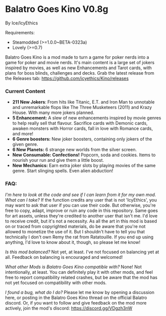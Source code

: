 # Balatro Goes Kino V0.8g

By Ice/IcyEthics

Requirements:

- Steamodded (>=1.0.0~BETA-0323a)
- Lovely (>=0.7)

Balatro Goes Kino is a mod made to turn a game for poker nerds into a game for poker and movie nerds. It's main content is a large set of jokers inspired by movies, as well as new Enhancements and Tarot cards, with plans for boss blinds, challenges and decks. Grab the latest release from the Releases tab: https://github.com/icyethics/Kino/releases

### Current Content
- **211 New Jokers**:  From hits like Titanic, E.T. and Iron Man to unnotable and unremarkable flops like The Three Musketeers (2011) and Krazy House. With many more jokers planned.
- **5 Enhancement:** A slew of new enhancements inspired by movie genres to help really sell that flavour. Sacrifice cards with Demonic cards, awaken monsters with Horror cards, fall in love with Romance cards, and more!
- **6 Genre boosters:** New joker boosters, containing only jokers of the given genre.
- **6 New Planets:** 6 strange new worlds from the silver screen.
- **New Consumable: Confections!** Popcorn, soda and cookies. Items to nourish your run and give them a little boost.
- **New Mechanics:** Earn extra joker slots by playing movies of the same genre. Start slinging spells. Even alien abduction!


### FAQ:
*I'm here to look at the code and see if I can learn from it for my own mod. What can I take?*
If the function credits any user that is not 'IcyEthics', you may want to ask that user if you can use their code. But otherwise, you're free to copy, adapt, improve or ruin any code in this repository. Same goes for art assets, unless they're credited to another user that isn't me. I'd love to receive credit, but it's not a necessity. As all the art in this mod is based on or traced from copyrighted materials, do be aware that you're not allowed to monetize the use of it. But I shouldn't have to tell you that technically I don't own Remy the rat from Ratatouille. If you end up using anything, I'd love to know about it, though, so please let me know!

*Is this mod balanced?*
Not yet, at least. I've not focused on balancing yet at all. Feedback on balancing is encouraged and welcomed!

*What other Mods is Balatro Goes Kino compatible with?*
None! Not intentionally, at least. You can definitely play it with other mods, and feel free to report compatibility related crashes, but be aware that the mod has not yet focused on compatibility with other mods.

*I found a bug, what do I do?*
Please let me know by opening a discussion here, or posting in the Balatro Goes Kino thread on the official Balatro discord. Or, if you want to follow and give feedback on the mod more actively, join the mod's discord: https://discord.gg/VDgzh3nW
